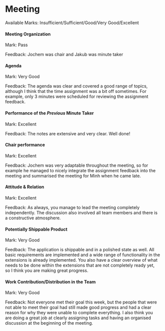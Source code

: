 # Meeting

Available Marks: Insufficient/Sufficient/Good/Very Good/Excellent


#### Meeting Organization

Mark: Pass

Feedback: Jochem was chair and Jakub was minute taker


#### Agenda 

Mark: Very Good

Feedback: The agenda was clear and covered a good range of topics, although I think that the time assignment was a bit off sometimes. For example, only 3 minutes were scheduled for reviewing the assignment feedback. 


#### Performance of the *Previous* Minute Taker

Mark: Excellent

Feedback: The notes are extensive and very clear. Well done!


#### Chair performance

Mark: Excellent

Feedback: Jochem was very adaptable throughout the meeting, so for example he managed to nicely integrate the assignment feedback into the meeting and summarised the meeting for Minh when he came late. 


#### Attitude & Relation

Mark: Excellent

Feedback: As always, you manage to lead the meeting completely independently. The discussion also involved all team members and there is a constructive atmosphere. 


#### Potentially Shippable Product

Mark: Very Good

Feedback: The application is shippable and in a polished state as well. All basic requirements are implemented and a wide range of functionality in the extensions is already implemented. You also have a clear overview of what needs to be done within the extensions that are not completely ready yet, so I think you are making great progress. 


#### Work Contribution/Distribution in the Team

Mark: Very Good

Feedback: Not everyone met their goal this week, but the people that were not able to meet their goal had still made good progress and had a clear reason for why they were unable to complete everything. I also think you are doing a great job at clearly assigning tasks and having an organised discussion at the beginning of the meeting. 
